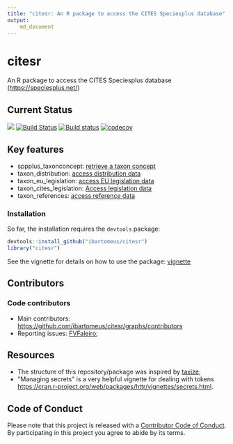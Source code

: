 ```yaml
---
title: "citesr: An R package to access the CITES Speciesplus database"
output:
    md_document
---
```



# citesr

An R package to access the CITES Speciesplus database (https://speciesplus.net/)

## Current Status

![](https://img.shields.io/badge/citesr-InDevelopment-d7ae67.svg)
[![Build Status](https://travis-ci.org/ibartomeus/citesr.svg?branch=master)](https://travis-ci.org/ibartomeus/citesr)
[![Build status](https://ci.appveyor.com/api/projects/status/j8u04bwan0kqpn0f?svg=true)](https://ci.appveyor.com/project/KevCaz/citesr)
[![codecov](https://codecov.io/gh/ibartomeus/citesr/branch/master/graph/badge.svg)](https://codecov.io/gh/ibartomeus/citesr)


## Key features

- sppplus_taxonconcept: [retrieve a taxon concept](https://api.speciesplus.net/documentation/v1/taxon_concepts/index.html)
- taxon_distribution: [access distribution data](https://api.speciesplus.net/documentation/v1/distributions/index.html)
- taxon_eu_legislation: [access EU legislation data](https://api.speciesplus.net/documentation/v1/eu_legislation/index.html)
- taxon_cites_legislation: [Access legislation data](https://api.speciesplus.net/documentation/v1/cites_legislation/index.html)
- taxon_references: [access reference data](https://api.speciesplus.net/documentation/v1/references/index.html)


### Installation

So far, the installation requires the `devtools` package:

```R
devtools::install_github("ibartomeus/citesr")
library("citesr")
```

See the vignette for details on how to use the package: [vignette](https://ibartomeus.github.io/citesr/)

## Contributors

### Code contributors

- Main contributors: https://github.com/ibartomeus/citesr/graphs/contributors
- Reporting issues: [FVFaleiro](https://github.com/FVFaleiro);


## Resources

- The structure of this repository/package was inspired by [taxize](https://github.com/ropensci/taxize);
- "Managing secrets" is a very helpful vignette for dealing with tokens https://cran.r-project.org/web/packages/httr/vignettes/secrets.html.



## Code of Conduct

Please note that this project is released with a [Contributor Code of Conduct](CONDUCT.md).
By participating in this project you agree to abide by its terms.
